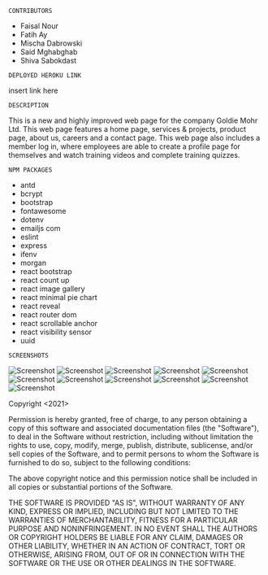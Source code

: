`` CONTRIBUTORS `` 

- Faisal Nour
- Fatih Ay
- Mischa Dabrowski
- Said Mghabghab
- Shiva Sabokdast

`` DEPLOYED HEROKU LINK ``

insert link here


``DESCRIPTION``

This is a new and highly improved web page for the company Goldie Mohr Ltd. This web page features a home page, services & projects, product page, about us, careers and a contact page. This web page also includes a member log in, where employees are able to create a profile page for themselves and watch training videos and complete training quizzes. 


`` NPM PACKAGES ``

- antd
- bcrypt
- bootstrap
- fontawesome
- dotenv
- emailjs com
- eslint
- express
- ifenv
- morgan
- react bootstrap
- react count up
- react image gallery
- react minimal pie chart
- react reveal
- react router dom
- react scrollable anchor
- react visibility sensor
- uuid

`` SCREENSHOTS `` 

![Screenshot](screenshots/ss1.png?raw=true)
![Screenshot](screenshots/ss2.png?raw=true)
![Screenshot](screenshots/ss3.png?raw=true)
![Screenshot](screenshots/ss4.png?raw=true)
![Screenshot](screenshots/ss5.png?raw=true)
![Screenshot](screenshots/ss6.png?raw=true)
![Screenshot](screenshots/ss7.png?raw=true)
![Screenshot](screenshots/ss8.png?raw=true)
![Screenshot](screenshots/ss9.png?raw=true)
![Screenshot](screenshots/ss10.png?raw=true)
![Screenshot](screenshots/ss11.png?raw=true)

Copyright <2021> <COPYRIGHT HOLDER>

Permission is hereby granted, free of charge, to any person obtaining a copy of this software and associated documentation files (the "Software"), to deal in the Software without restriction, including without limitation the rights to use, copy, modify, merge, publish, distribute, sublicense, and/or sell copies of the Software, and to permit persons to whom the Software is furnished to do so, subject to the following conditions:

The above copyright notice and this permission notice shall be included in all copies or substantial portions of the Software.

THE SOFTWARE IS PROVIDED "AS IS", WITHOUT WARRANTY OF ANY KIND, EXPRESS OR IMPLIED, INCLUDING BUT NOT LIMITED TO THE WARRANTIES OF MERCHANTABILITY, FITNESS FOR A PARTICULAR PURPOSE AND NONINFRINGEMENT. IN NO EVENT SHALL THE AUTHORS OR COPYRIGHT HOLDERS BE LIABLE FOR ANY CLAIM, DAMAGES OR OTHER LIABILITY, WHETHER IN AN ACTION OF CONTRACT, TORT OR OTHERWISE, ARISING FROM, OUT OF OR IN CONNECTION WITH THE SOFTWARE OR THE USE OR OTHER DEALINGS IN THE SOFTWARE.


